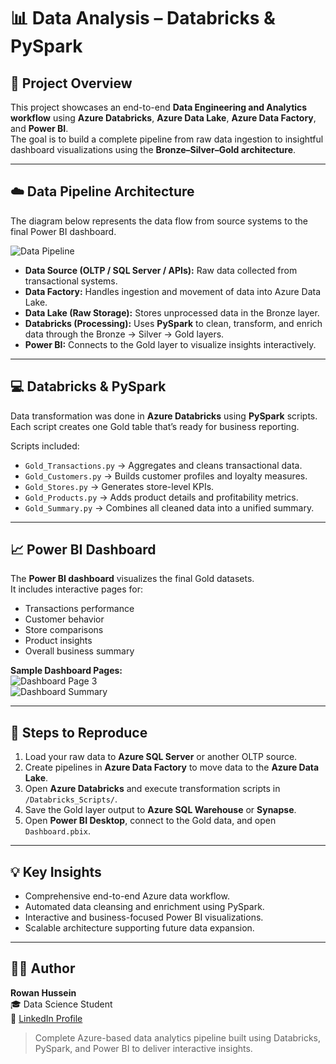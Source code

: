 # 📊 Data Analysis – Databricks & PySpark

## 🌟 Project Overview  
This project showcases an end-to-end **Data Engineering and Analytics workflow** using **Azure Databricks**, **Azure Data Lake**, **Azure Data Factory**, and **Power BI**.  
The goal is to build a complete pipeline from raw data ingestion to insightful dashboard visualizations using the **Bronze–Silver–Gold architecture**.

---

## ☁️ Data Pipeline Architecture  

The diagram below represents the data flow from source systems to the final Power BI dashboard.

![Data Pipeline](./Azure_Screenshots/Data_pipling.png)

- **Data Source (OLTP / SQL Server / APIs):** Raw data collected from transactional systems.  
- **Data Factory:** Handles ingestion and movement of data into Azure Data Lake.  
- **Data Lake (Raw Storage):** Stores unprocessed data in the Bronze layer.  
- **Databricks (Processing):** Uses **PySpark** to clean, transform, and enrich data through the Bronze → Silver → Gold layers.  
- **Power BI:** Connects to the Gold layer to visualize insights interactively.

---

## 💻 Databricks & PySpark  
Data transformation was done in **Azure Databricks** using **PySpark** scripts.  
Each script creates one Gold table that’s ready for business reporting.

Scripts included:
- `Gold_Transactions.py` → Aggregates and cleans transactional data.  
- `Gold_Customers.py` → Builds customer profiles and loyalty measures.  
- `Gold_Stores.py` → Generates store-level KPIs.  
- `Gold_Products.py` → Adds product details and profitability metrics.  
- `Gold_Summary.py` → Combines all cleaned data into a unified summary.

---

## 📈 Power BI Dashboard  

The **Power BI dashboard** visualizes the final Gold datasets.  
It includes interactive pages for:
- Transactions performance  
- Customer behavior  
- Store comparisons  
- Product insights  
- Overall business summary  

**Sample Dashboard Pages:**  
![Dashboard Page 3](./PowerBI_Dashboard/dash3.png)  
![Dashboard Summary](./PowerBI_Dashboard/dash5.png)

---

## 🚀 Steps to Reproduce  

1. Load your raw data to **Azure SQL Server** or another OLTP source.  
2. Create pipelines in **Azure Data Factory** to move data to the **Azure Data Lake**.  
3. Open **Azure Databricks** and execute transformation scripts in `/Databricks_Scripts/`.  
4. Save the Gold layer output to **Azure SQL Warehouse** or **Synapse**.  
5. Open **Power BI Desktop**, connect to the Gold data, and open `Dashboard.pbix`.  

---

## 💡 Key Insights  
- Comprehensive end-to-end Azure data workflow.  
- Automated data cleansing and enrichment using PySpark.  
- Interactive and business-focused Power BI visualizations.  
- Scalable architecture supporting future data expansion.  

---

## 👩‍💻 Author  
**Rowan Hussein**  
🎓 Data Science Student  
🔗 [LinkedIn Profile](linkedin.com/in/rowanhussein)
> Complete Azure-based data analytics pipeline built using Databricks, PySpark, and Power BI to deliver interactive insights.


